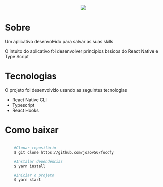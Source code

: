 <h1 align="center">
    <img src="https://ik.imagekit.io/r6ttxxmdjw/app_ezPXwCxGa.png"  />
</h1>


# Sobre

<p>Um aplicativo desenvolvido para salvar as suas skills</p>
<p>O intuito do aplicativo foi desenvolver principios básicos do React Native e Type Script</p>

# Tecnologias

O projeto foi desenvolvido usando as seguintes tecnologias

- React Native CLI
- Typescript
- React Hooks


# Como baixar

```bash

    #Clonar repositório
    $ git clone https://github.com/joaov56/foodfy

    #Instalar dependências
    $ yarn install

    #Iniciar o projeto
    $ yarn start
```
